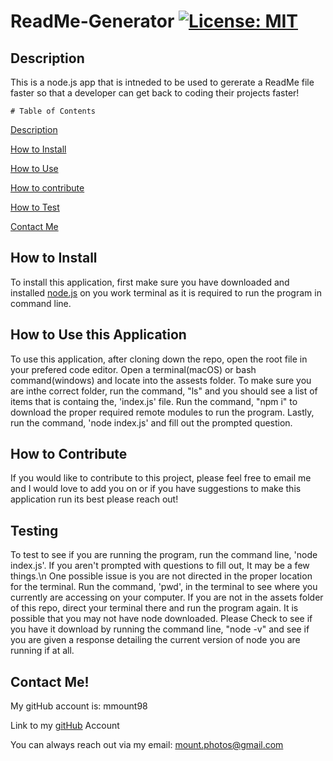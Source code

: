 
# ReadMe-Generator   [![License: MIT](https://img.shields.io/badge/license-MIT-green)](https://opensource.org/licenses/MIT')

<a name="description"></a>

## Description

This is a node.js app that is intneded to be used to gererate a ReadMe file faster so that a developer can get back to coding their projects faster!


    # Table of Contents

[Description](#description)

  [How to Install](#install)

  [How to Use](#usage)

  [How to contribute](#contribute)

  [How to Test](#test)

[Contact Me](#contact)


<a name="install"></a>

## How to Install

To install this application, first make sure you have downloaded and installed [node.js](https://nodejs.org/en/) on you work terminal as it is required to run the program in command line.

<a name="usage"></a>

## How to Use this Application

To use this application, after cloning down the repo, open the root file in your prefered code editor. Open a terminal(macOS) or bash command(windows) and locate into the assests folder. To make sure you are inthe correct folder, run the command, "ls" and you should see a list of items that is containg the, 'index.js' file. Run the command, "npm i" to download the proper required remote modules to run the program. Lastly, run the command, 'node index.js' and fill out the prompted question. 

<a name="contribute"></a>

## How to Contribute

If you would like to contribute to this project, please feel free to email me and I would love to add you on or if you have suggestions to make this application run its best please reach out!

<a name="test"></a>

## Testing

To test to see if you are running the program, run the command line, 'node index.js'. If you aren't prompted with questions to fill out, It may be a few things.\n One possible issue is you are not directed in the proper location for the terminal. Run the command, 'pwd', in the terminal to see where you currently are accessing on your computer. If you are not in the assets folder of this repo, direct your terminal there and  run the program again. It is possible that you may not have node downloaded. Please Check to see if you have it download by running the command line, "node -v" and see if you are given a response detailing the current version of node you are running if at all. 

<a name="contact"></a>

## Contact Me!

My gitHub account is: mmount98
  
Link to my [gitHub](https://github.com/mmount98) Account
 
You can always reach out via my email: mount.photos@gmail.com
  